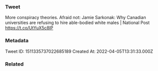 ### Tweet
More conspiracy theories. Afraid not: Jamie Sarkonak: Why Canadian universities are refusing to hire able-bodied white males | National Post https://t.co/UtYuX5c8lP

### Metadata
Tweet ID: 1511335737022685189
Created At: 2022-04-05T13:31:33.000Z

### Related


